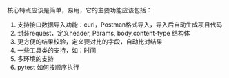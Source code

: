 核心特点应该是简单，易用，它的主要功能应该包括：
1. 支持接口数据导入功能：curl，Postman格式导入，导入后自动生成项目代码
2. 封装request，定义header, Params, body,content-type 结构体
3. 更方便的结果校验，定义要对比的字段，自动比对结果
4. 一些工具类的支持，如：时间
5. 多环境的支持
6. pytest 如何按顺序执行